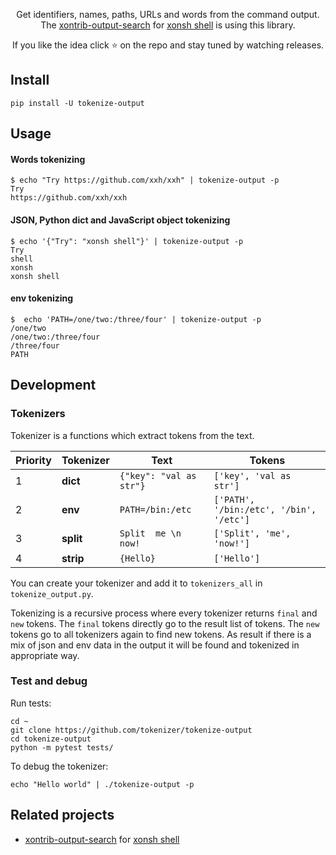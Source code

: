 <p align="center">
Get identifiers, names, paths, URLs and words from the command output.<br> 
The <a href="https://github.com/tokenizer/xontrib-output-search">xontrib-output-search</a> for <a href="https://xon.sh/">xonsh shell</a> is using this library.
</p>

<p align="center">  
If you like the idea click ⭐ on the repo and stay tuned by watching releases.
</p>

## Install
```shell script
pip install -U tokenize-output
```

## Usage

#### Words tokenizing
```shell script
$ echo "Try https://github.com/xxh/xxh" | tokenize-output -p
Try
https://github.com/xxh/xxh
```

#### JSON, Python dict and JavaScript object tokenizing
```shell script
$ echo '{"Try": "xonsh shell"}' | tokenize-output -p
Try
shell
xonsh
xonsh shell
```    

#### env tokenizing
```shell script
$  echo 'PATH=/one/two:/three/four' | tokenize-output -p
/one/two
/one/two:/three/four
/three/four
PATH
```    

## Development

### Tokenizers
Tokenizer is a functions which extract tokens from the text.

| Priority | Tokenizer  | Text  | Tokens |
| ---------| ---------- | ----- | ------ |
| 1        | **dict**   | `{"key": "val as str"}` | `['key', 'val as str']` |
| 2        | **env**    | `PATH=/bin:/etc` | `['PATH', '/bin:/etc', '/bin', '/etc']` |   
| 3        | **split**  | `Split  me \n now!` | `['Split', 'me', 'now!']` |   
| 4        | **strip**  | `{Hello}` | `['Hello']` |   

You can create your tokenizer and add it to `tokenizers_all` in `tokenize_output.py`.

Tokenizing is a recursive process where every tokenizer returns `final` and `new` tokens. 
The `final` tokens directly go to the result list of tokens. The `new` tokens go to all 
tokenizers again to find new tokens. As result if there is a mix of json and env data 
in the output it will be found and tokenized in appropriate way.  

### Test and debug
Run tests:
```shell script
cd ~
git clone https://github.com/tokenizer/tokenize-output
cd tokenize-output
python -m pytest tests/
```
To debug the tokenizer:
```shell script
echo "Hello world" | ./tokenize-output -p
```

## Related projects
* [xontrib-output-search][XONTRIB_OUTPUT_SEARCH] for [xonsh shell][XONSH]

[XONTRIB_OUTPUT_SEARCH]: https://github.com/tokenize/xontrib-output-search
[XONSH]: https://xon.sh/
